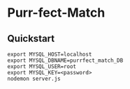 # Purr-fect-Match

## Quickstart
```
export MYSQL_HOST=localhost
export MYSQL_DBNAME=purrfect_match_DB
export MYSQL_USER=root
export MYSQL_KEY=<password>
nodemon server.js
```
